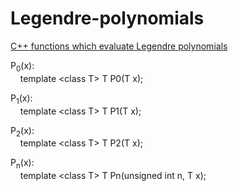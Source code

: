 Legendre-polynomials
====================

<a href="http://www.storage-b.com/math-numerical-analysis/18">C++ functions which evaluate Legendre polynomials</a>

P<sub>0</sub>(x):<br />
&nbsp;&nbsp;&nbsp;&nbsp;template &lt;class T&gt; T P0(T x);

P<sub>1</sub>(x):<br />
&nbsp;&nbsp;&nbsp;&nbsp;template &lt;class T&gt; T P1(T x);

P<sub>2</sub>(x):<br />
&nbsp;&nbsp;&nbsp;&nbsp;template &lt;class T&gt; T P2(T x);

P<sub>n</sub>(x):<br />
&nbsp;&nbsp;&nbsp;&nbsp;template &lt;class T&gt; T Pn(unsigned int n, T x);
